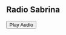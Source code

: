 ## Radio Sabrina

<button onclick="var audio = new Audio('https://github.com/DylanTsai/radio-sabrina/tree/gh-pages/songs/A Little Too Much.mp3');audio.play();">Play Audio</button>

